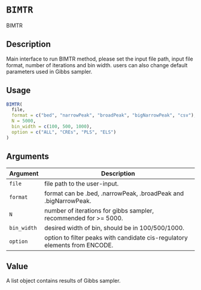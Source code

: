 # `BIMTR`

BIMTR


## Description

Main interface to run BIMTR method, please set the input file path, input file format, number of iterations and bin width.
 users can also change default parameters used in Gibbs sampler.


## Usage

```r
BIMTR(
  file,
  format = c("bed", "narrowPeak", "broadPeak", "bigNarrowPeak", "csv"),
  N = 5000,
  bin_width = c(100, 500, 1000),
  option = c("ALL", "CREs", "PLS", "ELS")
)
```


## Arguments

Argument      |Description
------------- |----------------
`file`     |     file path to the user-input.
`format`     |     format can be .bed, .narrowPeak, .broadPeak and .bigNarrowPeak.
`N`     |     number of iterations for gibbs sampler, recommended for >= 5000.
`bin_width`     |     desired width of bin, should be in 100/500/1000.
`option`     |     option to filter peaks with candidate cis-regulatory elements from ENCODE.


## Value

A list object contains results of Gibbs sampler.


